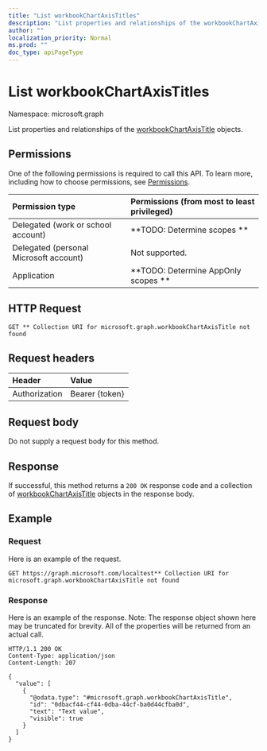 ```yaml
---
title: "List workbookChartAxisTitles"
description: "List properties and relationships of the workbookChartAxisTitle objects."
author: ""
localization_priority: Normal
ms.prod: ""
doc_type: apiPageType
---
```


# List workbookChartAxisTitles

Namespace: microsoft.graph

List properties and relationships of the [workbookChartAxisTitle](../resources/workbookchartaxistitle.md) objects.

## Permissions
One of the following permissions is required to call this API. To learn more, including how to choose permissions, see [Permissions](/concepts/permissions-reference.md).

|Permission type|Permissions (from most to least privileged)|
|:---|:---|
|Delegated (work or school account)|**TODO: Determine scopes **|
|Delegated (personal Microsoft account)|Not supported.|
|Application|**TODO: Determine AppOnly scopes **|

## HTTP Request
<!-- {
  "blockType": "ignored"
}
-->
``` http
GET ** Collection URI for microsoft.graph.workbookChartAxisTitle not found
```

## Request headers
|Header|Value|
|:---|:---|
|Authorization|Bearer {token}|

## Request body
Do not supply a request body for this method.

## Response
If successful, this method returns a `200 OK` response code and a collection of [workbookChartAxisTitle](../resources/workbookchartaxistitle.md) objects in the response body.

## Example

### Request
Here is an example of the request.
<!-- {
  "blockType": "request",
  "name": "get_workbookchartaxistitle"
}
-->
``` http
GET https://graph.microsoft.com/localtest** Collection URI for microsoft.graph.workbookChartAxisTitle not found
```

### Response
Here is an example of the response. Note: The response object shown here may be truncated for brevity. All of the properties will be returned from an actual call.
<!-- {
  "blockType": "response",
  "truncated": true,
  "@odata.type": "collection(microsoft.graph.workbookchartaxistitle)"
}
-->
``` http
HTTP/1.1 200 OK
Content-Type: application/json
Content-Length: 207

{
  "value": [
    {
      "@odata.type": "#microsoft.graph.workbookChartAxisTitle",
      "id": "0dbacf44-cf44-0dba-44cf-ba0d44cfba0d",
      "text": "Text value",
      "visible": true
    }
  ]
}
```

